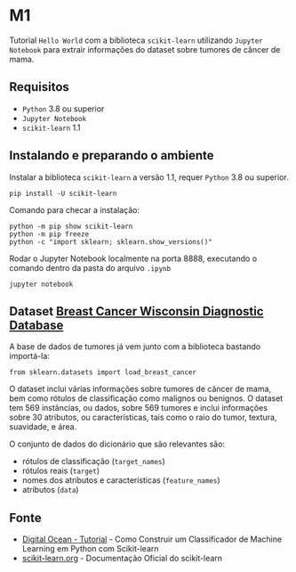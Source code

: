 # M1

Tutorial `Hello World` com a biblioteca `scikit-learn` utilizando `Jupyter Notebook` para extrair informações do dataset sobre tumores de câncer de mama.

## Requisitos

* `Python` 3.8 ou superior
* `Jupyter Notebook`
* `scikit-learn` 1.1

## Instalando e preparando o ambiente

Instalar a biblioteca `scikit-learn` a versão 1.1, requer `Python` 3.8 ou superior.

    pip install -U scikit-learn

Comando para checar a instalação:

    python -m pip show scikit-learn  
    python -m pip freeze
    python -c "import sklearn; sklearn.show_versions()"

Rodar o Jupyter Notebook localmente na porta 8888, executando o comando dentro da pasta do arquivo `.ipynb`

    jupyter notebook

## Dataset [Breast Cancer Wisconsin Diagnostic Database](http://scikit-learn.org/stable/datasets/index.html#breast-cancer-wisconsin-diagnostic-database)

A base de dados de tumores já vem junto com a biblioteca bastando importá-la:

    from sklearn.datasets import load_breast_cancer 

O dataset inclui várias informações sobre tumores de câncer de mama, bem como rótulos de classificação como malignos ou benignos. O dataset tem 569 instâncias, ou dados, sobre 569 tumores e inclui informações sobre 30 atributos, ou características, tais como o raio do tumor, textura, suavidade, e área.

O conjunto de dados do dicionário que são relevantes são:

* rótulos de classificação (`target_names`)
* rótulos reais (`target`)
* nomes dos atributos e características (`feature_names`)
* atributos (`data`)

## Fonte

* [Digital Ocean - Tutorial](https://www.digitalocean.com/community/tutorials/como-construir-um-classificador-de-machine-learning-em-python-com-scikit-learn-pt) - Como Construir um Classificador de Machine Learning em Python com Scikit-learn
* [scikit-learn.org](https://scikit-learn.org/stable/install.html) - Documentação Oficial do scikit-learn
